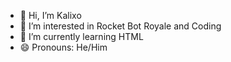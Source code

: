 - 👋 Hi, I’m Kalixo
- 👀 I’m interested in Rocket Bot Royale and Coding
- 🌱 I’m currently learning HTML
- 😄 Pronouns: He/Him

<!---
A-Kalixo/A-Kalixo is a ✨ special ✨ repository because its `README.md` (this file) appears on your GitHub profile.
You can click the Preview link to take a look at your changes.
--->
